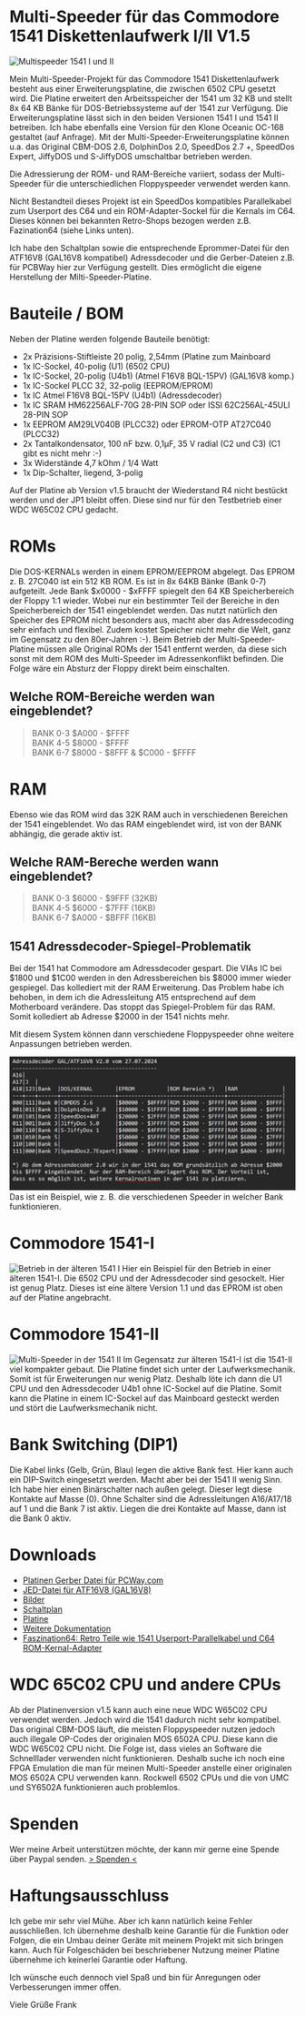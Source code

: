 # Multi-Speeder für das Commodore 1541 Diskettenlaufwerk I/II V1.5
 
![Multispeeder 1541 I und II](https://raw.githubusercontent.com/FraEgg/commodore-1541-floppydrive-8x-multi-floppy-speeder/master/images/PCB_V1.1-3.jpg) 

Mein Multi-Speeder-Projekt für das Commodore 1541 Diskettenlaufwerk besteht aus einer Erweiterungsplatine, die zwischen 6502 CPU gesetzt wird. Die Platine erweitert den Arbeitsspeicher der 1541 um 32 KB und stellt 8x 64 KB Bänke für DOS-Betriebssysteme auf der 1541 zur Verfügung. Die Erweiterungsplatine lässt sich in den beiden Versionen 1541 I und 1541 II betreiben. Ich habe ebenfalls eine Version für den Klone Oceanic OC-168 gestaltet (auf Anfrage).
Mit der Multi-Speeder-Erweiterungsplatine können u.a. das Original CBM-DOS 2.6, DolphinDos 2.0, SpeedDos 2.7 +, SpeedDos Expert, JiffyDOS und S-JiffyDOS umschaltbar betrieben werden.

Die Adressierung der ROM- und RAM-Bereiche variiert, sodass der Multi-Speeder für die unterschiedlichen Floppyspeeder verwendet werden kann.

Nicht Bestandteil dieses Projekt ist ein SpeedDos kompatibles Parallelkabel zum Userport des C64 und ein ROM-Adapter-Sockel für die Kernals im C64. Dieses können bei bekannten Retro-Shops bezogen werden z.B. Fazination64 (siehe Links unten).   

Ich habe den Schaltplan sowie die entsprechende Eprommer-Datei für den ATF16V8 (GAL16V8 kompatibel) Adressdecoder und die Gerber-Dateien z.B. für PCBWay hier zur Verfügung gestellt. Dies ermöglicht die eigene Herstellung der Milti-Speeder-Platine.

# Bauteile / BOM
Neben der Platine werden folgende Bauteile benötigt:

 - 2x Präzisions-Stiftleiste 20 polig, 2,54mm (Platine zum Mainboard
 - 1x IC-Sockel, 40-polig (U1) (6502 CPU)
 - 1x IC-Sockel, 20-polig (U4b1) (Atmel F16V8 BQL-15PV) (GAL16V8 komp.)
 - 1x IC-Sockel PLCC 32, 32-polig (EEPROM/EPROM)
 - 1x IC Atmel F16V8 BQL-15PV (U4b1) (Adressdecoder)
 - 1x IC SRAM HM62256ALF-70G 28-PIN SOP oder ISSI 62C256AL-45ULI 28-PIN SOP
 - 1x EEPROM AM29LV040B (PLCC32) oder EPROM-OTP AT27C040 (PLCC32)
 - 2x Tantalkondensator, 100 nF bzw. 0,1µF, 35 V radial (C2 und C3) (C1 gibt es nicht mehr :-)
 - 3x Widerstände 4,7 kOhm / 1/4 Watt
 - 1x Dip-Schalter, liegend, 3-polig

Auf der Platine ab Version v1.5 braucht der Wiederstand R4 nicht bestückt werden und der JP1 bleibt offen. Diese sind nur für den Testbetrieb einer WDC W65C02 CPU gedacht.  

# ROMs
Die DOS-KERNALs werden in einem EPROM/EEPROM abgelegt. Das EPROM z. B. 27C040 ist ein 512 KB ROM. Es ist in 8x 64KB Bänke (Bank 0-7) aufgeteilt. Jede Bank $x0000 - $xFFFF spiegelt den 64 KB Speicherbereich der Floppy 1:1 wieder. Wobei nur ein bestimmter Teil der Bereiche in den Speicherbereich der 1541 eingeblendet werden. Das nutzt natürlich den Speicher des EPROM nicht besonders aus, macht aber das Adressdecoding sehr einfach und flexibel. Zudem kostet Speicher nicht mehr die Welt, ganz im Gegensatz zu den 80er-Jahren :-). Beim Betrieb der Multi-Speeder-Platine müssen alle Original ROMs der 1541 entfernt werden, da diese sich sonst mit dem ROM des Multi-Speeder im Adressenkonflikt befinden. Die Folge wäre ein Absturz der Floppy direkt beim einschalten.  

## Welche ROM-Bereiche werden wan eingeblendet?
> BANK 0-3 $A000 - $FFFF<br> 
> BANK 4-5 $8000 - $FFFF <br>
> BANK 6-7 $8000 - $8FFF & $C000 - $FFFF<br>

# RAM
Ebenso wie das ROM wird das 32K RAM auch in verschiedenen Bereichen der 1541 eingeblendet. Wo das RAM eingeblendet wird, ist von der BANK abhängig, die gerade aktiv ist.

## Welche RAM-Bereche werden wann eingeblendet?
> BANK 0-3 $6000 - $9FFF (32KB)<br>
> BANK 4-5 $6000 - $7FFF (16KB)<br>
> BANK 6-7 $A000 - $BFFF (16KB)<br>

## 1541 Adressdecoder-Spiegel-Problematik
Bei der 1541 hat Commodore am Adressdecoder gespart. Die VIAs IC bei $1800 und $1C00 werden in den Adressbereichen bis $8000 immer wieder gespiegel. Das kollediert mit der RAM Erweiterung. Das Problem habe ich behoben, in dem ich die Adressleitung A15 entsprechend auf dem Motherboard verändere. Das stoppt das Spiegel-Problem für das RAM. Somit kollediert ab Adresse $2000 in der 1541 nichts mehr. 

Mit diesem System können dann verschiedene Floppyspeeder ohne weitere Anpassungen betrieben werden.

![Tabelle mit den Bank 0-7 und welche Speeder dort funktionieren.](https://github.com/FraEgg/commodore-1541-floppydrive-8x-multi-floppy-speeder/blob/master/images/BankTableSpeeder.png?raw=true) 
Das ist ein Beispiel, wie z. B. die verschiedenen Speeder in welcher Bank funktionieren.

# Commodore 1541-I
![Betrieb in der älteren 1541 I](https://github.com/FraEgg/commodore-1541-floppydrive-8x-multi-floppy-speeder/blob/master/images/1541_I_PCB_V1.1-0.jpg?raw=true)
Hier ein Beispiel für den Betrieb in einer älteren 1541-I. Die 6502 CPU und der Adressdecoder sind gesockelt. Hier ist genug Platz. Dieses ist eine ältere Version 1.1 und das EPROM ist oben auf der Platine angebracht.

# Commodore 1541-II
![Multi-Speeder in der 1541 II](https://github.com/FraEgg/commodore-1541-floppydrive-8x-multi-floppy-speeder/blob/master/images/1541_II_PCB_V1.4-0.jpg?raw=true)
Im Gegensatz zur älteren 1541-I ist die 1541-II viel kompakter gebaut. Die Platine findet sich unter der Laufwerksmechanik. Somit ist für Erweiterungen nur wenig Platz. 
Deshalb löte ich dann die U1 CPU und den Adressdecoder U4b1 ohne IC-Sockel auf die Platine. 
Somit kann die Platine in einem IC-Sockel auf das Mainboard gesteckt werden und stört die Laufwerksmechanik nicht. 

# Bank Switching (DIP1)
Die Kabel links (Gelb, Grün, Blau) legen die aktive Bank fest. Hier kann auch ein DIP-Switch eingesetzt werden. Macht aber bei der 1541 II wenig Sinn. Ich habe hier einen Binärschalter nach außen gelegt. Dieser legt diese Kontakte auf Masse (0). Ohne Schalter sind die Adressleitungen A16/A17/18 auf 1 und die Bank 7 ist aktiv. Liegen die drei Kontakte auf Masse, dann ist die Bank 0 aktiv. 

# Downloads
 - [Platinen Gerber Datei für PCWay.com](https://github.com/FraEgg/commodore-1541-floppydrive-8x-multi-floppy-speeder/tree/master/gerber)
 - [JED-Datei für ATF16V8 (GAL16V8)](https://github.com/FraEgg/commodore-1541-floppydrive-8x-multi-floppy-speeder/tree/master/gal16v8_pld)
 - [Bilder](https://github.com/FraEgg/commodore-1541-floppydrive-8x-multi-floppy-speeder/tree/master/images)
 - [Schaltplan](https://github.com/FraEgg/commodore-1541-floppydrive-8x-multi-floppy-speeder/tree/master/schematic)
 - [Platine](https://github.com/FraEgg/commodore-1541-floppydrive-8x-multi-floppy-speeder/tree/master/pcb)
 - [Weitere Dokumentation](https://github.com/FraEgg/commodore-1541-floppydrive-8x-multi-floppy-speeder/tree/master/docs)
 - [Faszination64: Retro Teile wie 1541 Userport-Parallelkabel und C64 ROM-Kernal-Adapter](https://www.faszinationc64.de/)

# WDC 65C02 CPU und andere CPUs
Ab der Platinenversion v1.5 kann auch eine neue WDC W65C02 CPU verwendet werden. Jedoch wird die 1541 dadurch nicht sehr kompatibel. Das original CBM-DOS läuft, die meisten Floppyspeeder nutzen jedoch auch illegale OP-Codes der originalen MOS 6502A CPU. Diese kann die WDC W65C02 CPU nicht. Die Folge ist, dass vieles an Software die Schnelllader verwenden nicht funktionieren. Deshalb suche ich noch eine FPGA Emulation die man für meinen Multi-Speeder anstelle einer originalen MOS 6502A CPU verwenden kann. Rockwell 6502 CPUs und die von UMC und SY6502A funktionieren auch problemlos.

# Spenden
Wer meine Arbeit unterstützen möchte, der kann mir gerne eine Spende über Paypal senden.
[> Spenden <](https://www.paypal.com/donate/?cmd=_s-xclick&hosted_button_id=Q8HXKYARXKT4L&ssrt=1714757590172)

# Haftungsausschluss
Ich gebe mir sehr viel Mühe. Aber ich kann natürlich keine Fehler ausschließen. Ich übernehme deshalb keine Garantie für die Funktion oder Folgen, die ein Umbau deiner Geräte mit meinem Projekt mit sich bringen kann. Auch für Folgeschäden bei beschriebener Nutzung meiner Platine übernehme ich keinerlei Garantie oder Haftung.

Ich wünsche euch dennoch viel Spaß und bin für Anregungen oder Verbesserungen immer offen.

Viele Grüße
Frank
